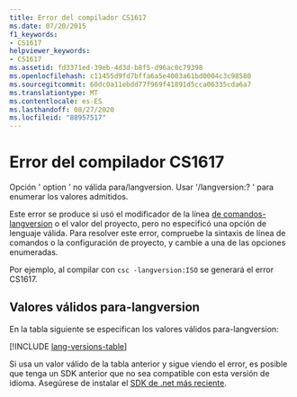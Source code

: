 ```yaml
---
title: Error del compilador CS1617
ms.date: 07/20/2015
f1_keywords:
- CS1617
helpviewer_keywords:
- CS1617
ms.assetid: fd3371ed-39eb-4d3d-b8f5-d96ac0c79398
ms.openlocfilehash: c11455d9fd7bffa6a5e4003a61bd0004c3c98580
ms.sourcegitcommit: 60dc0a11ebdd77f969f41891d5cca06335cda6a7
ms.translationtype: MT
ms.contentlocale: es-ES
ms.lasthandoff: 08/27/2020
ms.locfileid: "88957517"
---
```

# <a name="compiler-error-cs1617"></a>Error del compilador CS1617

Opción ' option ' no válida para/langversion. Usar '/langversion:? ' para enumerar los valores admitidos.

Este error se produce si usó el modificador de la línea [de comandos-langversion](../language-reference/compiler-options/langversion-compiler-option.md) o el valor del proyecto, pero no especificó una opción de lenguaje válida. Para resolver este error, compruebe la sintaxis de línea de comandos o la configuración de proyecto, y cambie a una de las opciones enumeradas.

Por ejemplo, al compilar con `csc -langversion:ISO` se generará el error CS1617.

## <a name="valid-values-for--langversion"></a>Valores válidos para-langversion

En la tabla siguiente se especifican los valores válidos para-langversion:

[!INCLUDE [lang-versions-table](../language-reference/includes/langversion-table.md)]

Si usa un valor válido de la tabla anterior y sigue viendo el error, es posible que tenga un SDK anterior que no sea compatible con esta versión de idioma. Asegúrese de instalar el [SDK de .net más reciente](https://dotnet.microsoft.com/download/).
